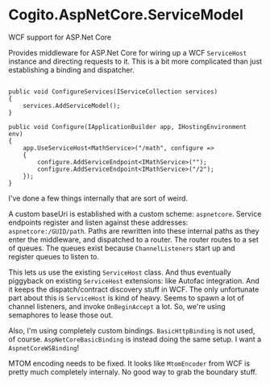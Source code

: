# Cogito.AspNetCore.ServiceModel
WCF support for ASP.Net Core

Provides middleware for ASP.Net Core for wiring up a WCF `ServiceHost` instance and directing requests to it. This is a bit more complicated than just establishing a binding and dispatcher.

```

public void ConfigureServices(IServiceCollection services)
{
    services.AddServiceModel();
}
        
public void Configure(IApplicationBuilder app, IHostingEnvironment env)
{
    app.UseServiceHost<MathService>("/math", configure =>
    {
        configure.AddServiceEndpoint<IMathService>("");
        configure.AddServiceEndpoint<IMathService>("/2");
    });
}
```

I've done a few things internally that are sort of weird.

A custom baseUri is established with a custom scheme: `aspnetcore`. Service endpoints register and listen against these addresses: `aspnetcore:/GUID/path`. Paths are rewritten into these internal paths as they enter the middleware, and dispatched to a router. The router routes to a set of queues. The queues exist because `ChannelListeners` start up and register queues to listen to.

This lets us use the existing `ServiceHost` class. And thus eventually piggyback on existing `ServiceHost` extensions: like Autofac integration. And it keeps the dispatch/contract discovery stuff in WCF. The only unfortunate part about this is `ServiceHost` is kind of heavy. Seems to spawn a lot of channel listeners, and invoke `OnBeginAccept` a lot. So, we're using semaphores to lease those out.

Also, I'm using completely custom bindings. `BasicHttpBinding` is not used, of course. `AspNetCoreBasicBinding` is instead doing the same setup. I want a `AspnetCoreWSBinding`!

MTOM encoding needs to be fixed. It looks like `MtomEncoder` from WCF is pretty much completely internaly. No good way to grab the boundary stuff.
